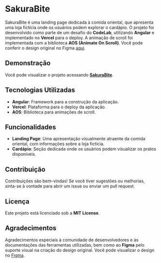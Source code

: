 # SakuraBite

SakuraBite é uma landing page dedicada à comida oriental, que apresenta uma loja fictícia onde os usuários podem explorar o cardápio. O projeto foi desenvolvido como parte de um desafio do **CodeLab**, utilizando **Angular** e implementado no **Vercel** para o deploy. A animação de scroll foi implementada com a biblioteca **AOS (Animate On Scroll)**. Você pode conferir o design original no Figma [aqui](https://www.figma.com/design/Yb9IBH56g7T1hdIyZ3BMNO/Desafios---CodeLab?node-id=107523-1216&node-type=canvas&t=tgW5RkoC0jc5OO9z-0).

## Demonstração

Você pode visualizar o projeto acessando **[SakuraBite](https://sakura-bite.vercel.app/SakuraBite#/)**.

## Tecnologias Utilizadas

- **Angular**: Framework para a construção da aplicação.
- **Vercel**: Plataforma para o deploy da aplicação.
- **AOS**: Biblioteca para animações de scroll.

## Funcionalidades

- **Landing Page**: Uma apresentação visualmente atraente da comida oriental, com informações sobre a loja fictícia.
- **Cardápio**: Seção dedicada onde os usuários podem visualizar os pratos disponíveis.

## Contribuição

Contribuições são bem-vindas! Se você tiver sugestões ou melhorias, sinta-se à vontade para abrir um issue ou enviar um pull request.

## Licença

Este projeto está licenciado sob a **MIT License**.

## Agradecimentos

Agradecimentos especiais à comunidade de desenvolvedores e às documentações das ferramentas utilizadas, bem como ao **Figma** pelo suporte visual na criação do design original. Você pode visualizar o design no [Figma](https://www.figma.com/design/Yb9IBH56g7T1hdIyZ3BMNO/Desafios---CodeLab?node-id=107523-1216&node-type=canvas&t=tgW5RkoC0jc5OO9z-0).
